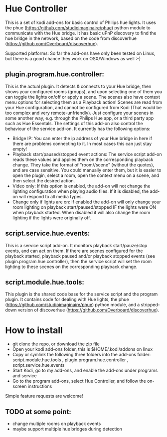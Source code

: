 Hue Controller
==============

This is a set of kodi add-ons for basic control of Philips hue lights. It uses the phue (https://github.com/studioimaginaire/phue) python module to communicate with the Hue bridge.
It has basic uPnP discovery to find the hue bridge in the network, based on the code from discoverhue (https://github.com/Overboard/discoverhue).

Supported platforms: So far the add-ons have only been tested on Linux, but there is a good chance they work on OSX/Windows as well :-)

plugin.program.hue.controller:
------------------------------
This is the actual plugin. It detects & connects to your Hue bridge, then shows your configured rooms (groups), and upon selecting one of them you can toggle the lights on/off or apply a scene. The scenes also have context menu options for selecting them as a Playback action!
Scenes are read from your Hue configuration, and cannot be configured from Kodi (That would be too complex and very remote-unfriendly). Just configure your scenes in some another way, e.g. through the Philips Hue app, or a third party app such as Hue Essentals.
The settings of this add-on also control the behaviour of the service add-on. It currently has the following options:
- Bridge IP: You can enter the ip address of your Hue bridge in here if there are problems connecting to it. In most cases this can just stay empty!
- Playback start/paused/stopped event actions: The service script add-on reads these values and applies them on the corresponding playback change. They take the format of "room//scene" (without the quotes), and are case sensitive. You could manually enter them, but it is easier to open the plugin, select a room, open the context menu on a scene, and then select the desired action.
- Video only: If this option is enabled, the add-on will not change the lighting configuration when playing audio files. If it is disabled, the add-on will respond to all media types.
- Change only if lights are on: If enabled the add-on will only change your room lighting on playback start/paused/stopped IF the lights were ON when playback started. When disabled it will also change the room lighting if the lights were originally off.

script.service.hue.events:
--------------------------
This is a service script add-on. It monitors playback start/pauze/stop events, and can act on them. If there are scenes configured for the playback started, playback paused and/or playback stopped events (see plugin.program.hue.controller), then the service script will set the room lighting to these scenes on the corresponding playback change.

script.module.hue.tools:
------------------------
This plugin is the shared code base for the service script and the program plugin. It contains code for dealing with Hue lights, the phue (https://github.com/studioimaginaire/phue) python module, and a stripped-down version of discoverhue (https://github.com/Overboard/discoverhue).

How to install
==============
* git clone the repo, or download the zip file
* Open your kodi add-ons folder, this is $HOME/.kodi/addons on linux
* Copy or symlink the following three folders into the add-ons folder: script.module.hue.tools , plugin.program.hue.controller , script.service.hue.events
* Start Kodi, go to my add-ons, and enable the add-ons under programs and service
* Go to the program add-ons, select Hue Controller, and follow the on-screen instructions


Simple feature requests are welcome!


TODO at some point:
-------------------
- change multiple rooms on playback events
- maybe support multiple hue bridges during detection
